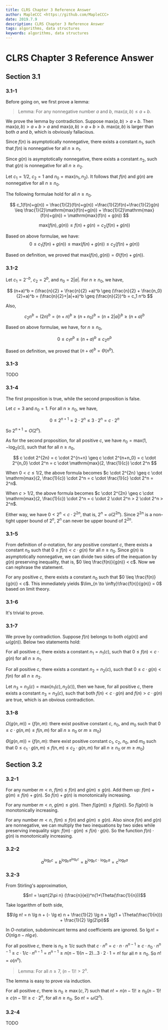 ```yaml
---
title: CLRS Chapter 3 Reference Answer
author: MapleCCC <https://github.com/MapleCCC>
date: 2019.7.9
description: CLRS Chapter 3 Reference Answer
tags: algorithms, data structures
keywords: algorithms, data structures
---
```


# CLRS Chapter 3 Reference Answer

## Section 3.1

### 3.1-1

Before going on, we first prove a lemma:

> Lemma: For any nonnegative number $a$ and $b$, $\mathrm{max}(a, b) \leq a + b$.

We prove the lemma by contradiction. Suppose $\mathrm{max}(a, b) > a + b$. Then $\mathrm{max}(a, b) > a + b > a$ and $\mathrm{max}(a, b) > a + b > b$. $\mathrm{max}(a, b)$ is larger than both $a$ and $b$, which is obviously fallacious.

Since $f(n)$ is asymptotically nonnegative, there exists a constant $n_1$, such that $f(n)$ is nonnegative for all $n \geq n_1$.

Since $g(n)$ is asymptotically nonnegative, there exists a constant $n_2$, such that $g(n)$ is nonnegative for all $n \geq n_2$.

Let $c_1 = 1/2$, $c_2 = 1$ and $n_0 = \mathrm{\mathrm{max}}(n_1, n_2)$. It follows that $f(n)$ and $g(n)$ are nonnegative for all $n \geq n_0$.

The following formulae hold for all $n \geq n_0$.

$$
c_1(f(n)+g(n)) = \frac{1}{2}(f(n)+g(n)) =\frac{1}{2}f(n)+\frac{1}{2}g(n) \leq \frac{1}{2}\mathrm{max}(f(n)+g(n)) + \frac{1}{2}\mathrm{max}(f(n)+g(n)) = \mathrm{max}(f(n) + g(n))
$$

$$
\mathrm{max}(f(n), g(n)) \leq f(n) + g(n) = c_2 (f(n) + g(n))
$$

Based on above formulae, we have:
$$
0 \leq c_1(f(n)+g(n)) \leq \mathrm{max}(f(n)+g(n)) \leq c_2(f(n)+g(n))
$$

Based on definition, we proved that $\mathrm{max}(f(n), g(n)) = \Theta(f(n)+g(n))$.

### 3.1-2

Let $c_1 = 2^{-b}$, $c_2=2^b$, and $n_0=2|a|$. For $n \geq n_0$, we have,

$$
(n+a)^b = (\frac{n}{2} + \frac{n}{2} +a)^b \geq (\frac{n}{2} + \frac{n_0}{2}+a)^b = (\frac{n}{2}+|a|+a)^b \geq (\frac{n}{2})^b = c_1 n^b
$$

Also,

$$
c_2 n^b = (2n)^b = (n+n)^b \geq (n+n_0)^b = (n+2|a|)^b \geq (n+a)^b
$$

Based on above formulae, we have, for $n \geq n_0$,

$$
0 \leq c_1 n^b \leq (n+a)^b \leq c_2 n^b
$$

Based on definition, we proved that $(n+a)^b = \Theta(n^b)$.

### 3.1-3

TODO
<!-- The statement says that the algorithm's best-case running time cannot be worse than $O(n^2)$. -->

### 3.1-4

The first proposition is true, while the second proposition is false.

Let $c=3$ and $n_0=1$. For all $n \geq n_0$, we have,

$$
0 \leq 2^{n+1} = 2 \cdot 2^n \leq 3 \cdot 2^n = c \cdot 2^n
$$

So $2^{n+1} = O(2^n)$.

As for the second proposition, for all positive $c$, we have $n_0=\mathrm{max}(1, -\log_2(c))$, such that for all $n \geq n_0$,

$$
c \cdot 2^{2n} = c \cdot 2^{n+n} \geq c \cdot 2^{n+n_0} = c \cdot 2^{n_0} \cdot 2^n = c \cdot \mathrm{max}(2, \frac{1}{c}) \cdot 2^n
$$

When $0 < c \leq 1/2$, the above formula becomes $c \cdot 2^{2n} \geq c \cdot \mathrm{max}(2, \frac{1}{c}) \cdot 2^n = c \cdot \frac{1}{c} \cdot 2^n = 2^n$.

When $c > 1/2$, the above formula becomes $c \cdot 2^{2n} \geq c \cdot \mathrm{max}(2, \frac{1}{c}) \cdot 2^n = c \cdot 2 \cdot 2^n > 2 \cdot 2^n > 2^n$.

Either way, we have $0 < 2^n < c \cdot 2^{2n}$, that is, $2^n = o(2^{2n})$. Since $2^{2n}$ is a non-tight upper bound of $2^n$, $2^n$ can never be upper bound of $2^{2n}$.

### 3.1-5

From definition of $o$-notation, for any positive constant $c$, there exists a constant $n_0$ such that $0 \leq f(n) < c \cdot g(n)$ for all $n \geq n_0$. Since $g(n)$ is asymptotically nonnegative, we can divide two sides of the inequation by $g(n)$ preserving inequality, that is, $0 \leq \frac{f(n)}{g(n)} < c$. Now we can rephrase the statement.

For any positive $c$, there exists a constant $n_0$ such that $0 \leq \frac{f(n)}{g(n)} < c$. This immediately yields $\lim_{n \to \infty}\frac{f(n)}{g(n)} = 0$ based on limit theory.

### 3.1-6

It's trivial to prove.

### 3.1-7

We prove by contradiction. Suppose $f(n)$ belongs to both $o(g(n))$ and $\omega(g(n))$. Below two statements hold:

For all positive $c$, there exists a constant $n_1=n_1(c)$, such that $0 \leq f(n) < c \cdot g(n)$ for all $n \geq n_1$.

For all positive $c$, there exists a constant $n_2=n_2(c)$, such that $0 \leq c \cdot g(n) < f(n)$ for all $n \geq n_2$.

Let $n_3=n_3(c)=\mathrm{max}(n_1(c), n_2(c))$, then we have, for all positive $c$, there exists a constant $n_3=n_3(c)$, such that both $f(n) < c \cdot g(n)$ and $f(n) > c \cdot g(n)$ are true, which is an obvious contradiction.

### 3.1-8

$\Omega(g(n, m))$ = {$f(n,m)$: there exist positive constant $c$, $n_0$, and $m_0$ such that $0 \leq c\cdot g(n,m) \leq f(n,m)$ for all $n \geq n_0$ or $m \geq m_0$}

$\Theta(g(n, m))$ = {$f(n,m)$: there exist positive constant $c_1$, $c_2$, $n_0$, and $m_0$ such that $0 \leq c_1\cdot g(n,m) \leq f(n,m) \leq c_2 \cdot g(n,m)$ for all $n \geq n_0$ or $m \geq m_0$}

## Section 3.2

### 3.2-1

For any number $m < n$, $f(m) \leq f(n)$ and $g(m) \leq g(n)$. Add them up: $f(m) + g(m) \leq f(n) + g(n)$. So $f(n) + g(n)$ is monotonically increasing.

For any number $m < n$, $g(m) \leq g(n)$. Then $f(g(m)) \leq f(g(n))$. So $f(g(n))$ is monotonically increasing.

For any number $m < n$, $f(m) \leq f(n)$ and $g(m) \leq g(n)$. Also since $f(n)$ and $g(n)$ are nonnegative, we can multiply the two inequations by two sides while preserving inequality sign: $f(m) \cdot g(m) \leq f(n) \cdot g(n)$. So the function $f(n) \cdot g(n)$ is monotonically increasing.

### 3.2-2

$$
a^{\log_b c} = b^{\log_b \! a^{\log_b c}} = b^{\log_b \! c \ \cdot \ \log_b \! a} = c^{\log_b a}
$$

### 3.2-3

From Stirling's approximation,

$$n! = \sqrt{2\pi n} (\frac{n}{e})^n(1+\Theta(\frac{1}{n}))$$

Take logarithm of both side,

$$\lg n! = n \lg n + (- \lg e) n + \frac{1}{2} \lg n + \lg(1 + \Theta(\frac{1}{n})) + \frac{1}{2} \lg(2\pi)$$

In $O$-notation, subdomincant terms and coefficients are ignored. So $\lg n! = O(n\lg n - n\lg e)$.

For all positive $c$, there is $n_0 \geq 1/c$ such that $c \cdot n^n = c \cdot n \cdot n^{n-1} \geq c \cdot n_0 \cdot n^{n-1} \geq c \cdot 1/c \cdot n^{n-1} = n^{n-1} \geq n(n-1)(n-2)...3\cdot2\cdot1 = n!$ for all $n\geq n_0$. So $n! = o(n^n)$.

> Lemma: For all $n \geq 7$, $(n-1)! > 2^n$.

The lemma is easy to prove via induction.

For all positive $c$, there is $n_0 \geq \max(c, 7)$ such that $n! = n (n-1)! \geq n_0 (n-1)! \geq c (n-1)! \geq c \cdot 2^n$, for all $n \geq n_0$. So $n! = \omega(2^n)$.

### 3.2-4

TODO
